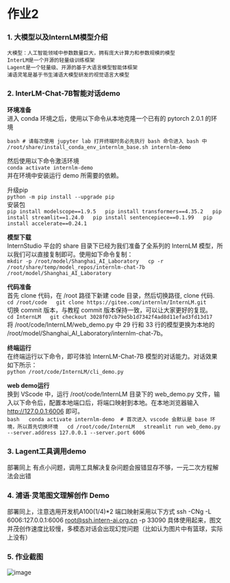 # 作业2
### 1. 大模型以及InternLM模型介绍
	大模型：人工智能领域中参数数量巨大，拥有庞大计算力和参数规模的模型
	InterLM是一个开源的轻量级训练框架
	Lagent是一个轻量级、开源的基于大语言模型智能体框架
	浦语灵笔是基于书生浦语大模型研发的视觉语言大模型
### 2. InterLM-Chat-7B智能对话demo
**环境准备**  
进入 conda 环境之后，使用以下命令从本地克隆一个已有的 pytorch 2.0.1 的环境  
```
bash # 请每次使用 jupyter lab 打开终端时务必先执行 bash 命令进入 bash 中  
/root/share/install_conda_env_internlm_base.sh internlm-demo
```
然后使用以下命令激活环境  
```conda activate internlm-demo```  
并在环境中安装运行 demo 所需要的依赖。  

升级pip  
	```python -m pip install --upgrade pip```  
安装包  
	```pip install modelscope==1.9.5  
	pip install transformers==4.35.2  
	pip install streamlit==1.24.0  
	pip install sentencepiece==0.1.99  
	pip install accelerate==0.24.1```  
 
**模型下载**  
InternStudio 平台的 share 目录下已经为我们准备了全系列的 InternLM 模型，所以我们可以直接复制即可。使用如下命令复制：    
	```mkdir -p /root/model/Shanghai_AI_Laboratory  
	cp -r /root/share/temp/model_repos/internlm-chat-7b /root/model/Shanghai_AI_Laboratory```  
 
**代码准备**  
首先 clone 代码，在 /root 路径下新建 code 目录，然后切换路径, clone 代码.  
	```cd /root/code  
	git clone https://gitee.com/internlm/InternLM.git```  
切换 commit 版本，与教程 commit 版本保持一致，可以让大家更好的复现。    
	```cd InternLM  
	git checkout 3028f07cb79e5b1d7342f4ad8d11efad3fd13d17```  
将 /root/code/InternLM/web_demo.py 中 29 行和 33 行的模型更换为本地的 /root/model/Shanghai_AI_Laboratory/internlm-chat-7b。  

**终端运行**  
在终端运行以下命令，即可体验 InternLM-Chat-7B 模型的对话能力。对话效果如下所示：  
	```python /root/code/InternLM/cli_demo.py```  
 
**web demo运行**  
换到 VScode 中，运行 /root/code/InternLM 目录下的 web_demo.py 文件，输入以下命令后，配置本地端口后，将端口映射到本地。在本地浏览器输入 http://127.0.0.1:6006 即可。  
	```bash  
	conda activate internlm-demo  # 首次进入 vscode 会默认是 base 环境，所以首先切换环境  
	cd /root/code/InternLM  
	streamlit run web_demo.py --server.address 127.0.0.1 --server.port 6006```  
### 3. Lagent工具调用demo
部署同上
有点小问题，调用工具解决复杂问题会报错显存不够，一元二次方程解法会出错
### 4. 浦语·灵笔图文理解创作 Demo
部署同上，注意选用开发机A100(1/4)*2
端口映射采用以下方式
	ssh -CNg -L 6006:127.0.0.1:6006 root@ssh.intern-ai.org.cn -p 33090
具体使用起来，图文并茂创作速度比较慢，多模态对话会出现幻觉问题（比如认为图片中有篮球，实际上没有）
### 5. 作业截图
![image](https://github.com/dragonzzl/works_internlm/blob/main/pic/2-01.jpg)





